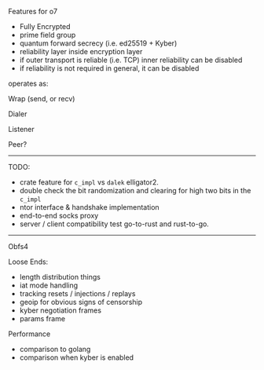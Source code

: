 
Features for o7

* Fully Encrypted
* prime field group
* quantum forward secrecy (i.e. ed25519 + Kyber)
* reliability layer inside encryption layer
* if outer transport is reliable (i.e. TCP) inner reliability can be disabled
* if reliability is not required in general, it can be disabled


operates as:

Wrap (send, or recv)

Dialer

Listener

Peer?

---

TODO:

- crate feature for `c_impl` vs `dalek` elligator2.
- double check the bit randomization and clearing for high two bits in the `c_impl`
- ntor interface & handshake implementation
- end-to-end socks proxy
- server / client compatibility test go-to-rust and rust-to-go.

---

Obfs4

Loose Ends:
- length distribution things
- iat mode handling
- tracking resets / injections / replays
- geoip for obvious signs of censorship
- kyber negotiation frames
- params frame

Performance
- comparison to golang
- comparison when kyber is enabled

